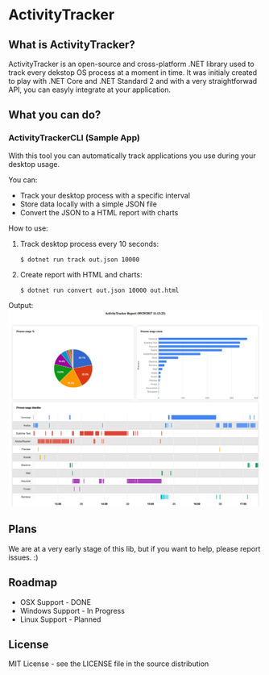 # ActivityTracker

## What is ActivityTracker?

ActivityTracker is an open-source and cross-platform .NET library used to track every dekstop OS process at a moment in time. It was initialy created to play with .NET Core and .NET Standard 2 and with a very straightforwad API, you can easyly integrate at your application.

## What you can do?

### ActivityTrackerCLI (Sample App)

With this tool you can automatically track applications you use during your desktop usage.

You can:
- Track your desktop process with a specific interval
- Store data locally with a simple JSON file
- Convert the JSON to a HTML report with charts

How to use:
1. Track desktop process every 10 seconds:
   ```
   $ dotnet run track out.json 10000
   ```

2. Create report with HTML and charts:
   ```
   $ dotnet run convert out.json 10000 out.html
   ```

Output:
![Report Example](/Docs/report_example.png)


## Plans

We are at a very early stage of this lib, but if you want to help, please report issues. :)


## Roadmap

- OSX Support - DONE
- Windows Support - In Progress
- Linux Support - Planned

## License

MIT License - see the LICENSE file in the source distribution

